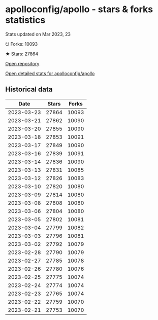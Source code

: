 # apolloconfig/apollo - stars & forks statistics

Stats updated on Mar 2023, 23

☋ Forks: 10093

★ Stars: 27864

[Open repository](https://github.com/apolloconfig/apollo)

[Open detailed stats for apolloconfig/apollo](https://reviewgithub.com/rep/apolloconfig/apollo)

## Historical data
| Date | Stars | Forks |
|------|-------|-------|
| 2023-03-23 | 27864 | 10093 | 
| 2023-03-21 | 27862 | 10090 | 
| 2023-03-20 | 27855 | 10090 | 
| 2023-03-18 | 27853 | 10091 | 
| 2023-03-17 | 27849 | 10090 | 
| 2023-03-16 | 27839 | 10091 | 
| 2023-03-14 | 27836 | 10090 | 
| 2023-03-13 | 27831 | 10085 | 
| 2023-03-12 | 27826 | 10083 | 
| 2023-03-10 | 27820 | 10080 | 
| 2023-03-09 | 27814 | 10080 | 
| 2023-03-08 | 27808 | 10080 | 
| 2023-03-06 | 27804 | 10080 | 
| 2023-03-05 | 27802 | 10081 | 
| 2023-03-04 | 27799 | 10082 | 
| 2023-03-03 | 27796 | 10081 | 
| 2023-03-02 | 27792 | 10079 | 
| 2023-02-28 | 27790 | 10079 | 
| 2023-02-27 | 27785 | 10078 | 
| 2023-02-26 | 27780 | 10076 | 
| 2023-02-25 | 27775 | 10074 | 
| 2023-02-24 | 27774 | 10074 | 
| 2023-02-23 | 27765 | 10074 | 
| 2023-02-22 | 27759 | 10070 | 
| 2023-02-21 | 27753 | 10070 | 

